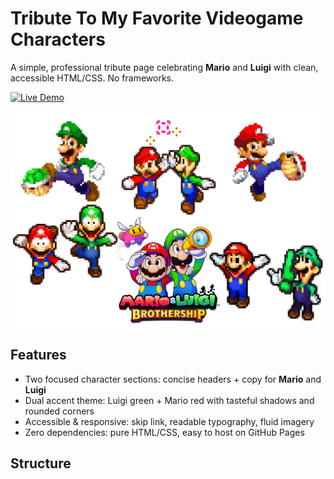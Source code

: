 # Tribute To My Favorite Videogame Characters

A simple, professional tribute page celebrating **Mario** and **Luigi** with clean, accessible HTML/CSS. No frameworks.

[![Live Demo](https://img.shields.io/badge/Live%20Demo-Online-2e8b57)](https://<your-username>.github.io/<your-repo>/)

<div align="center">
  <img src="./mario-and-luigi-brothership.png" alt="Mario and Luigi artwork and sprites" width="720" />
</div>

## Features
- Two focused character sections: concise headers + copy for **Mario** and **Luigi**
- Dual accent theme: Luigi green + Mario red with tasteful shadows and rounded corners
- Accessible & responsive: skip link, readable typography, fluid imagery
- Zero dependencies: pure HTML/CSS, easy to host on GitHub Pages

## Structure

